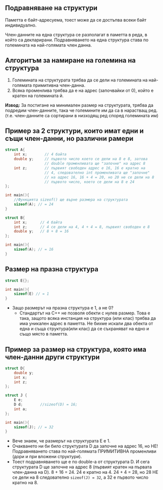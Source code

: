 ## Подравняване на структури ##

Паметта е байт-адресуема, тоест може да се достъпва всеки байт индивидуално.

Член-данните на една структура се разполагат в паметта в реда, в който са декларирани. Подравняването на една структура става по големината на най-голямата член данна.   

## Алгоритъм за намиране на големина на структура ##

1. Големината на структурата трябва да се дели на големината на най-голямата примитивна член-данна.
2. Всяка променлива трябва да е на адрес (започвайки от 0), който е кратен на големината й.

**Извод:** За постигане на минимален размер на структурата, трябва да подредим член-данните, така че големините им да са в нарастващ ред. (т.е. член-данните са сортирани в низходящ ред според големината им)

## Пример за 2 структури, които имат едни и същи член-данни, но различни рамери ##

```cpp
struct A{
    int x;        // 4 байта
    double y;     // първото число което се дели на 8 е 8, затова 
                  // double променливата ще "започне" на адрес 8  
    int z;        // първият свободен адрес е 16, 16 е кратно на 
                  // 4, следователно int променливата ще "започне"
                  // на адрес 16, 16 + 4 = 20, но 20 не се дели на 8
                  // първото число, което се дели на 8 е 24 
};

int main(){
    //Функцията sizeof() ще върне размера на структурата 
    sizeof(A); // = 24
}
```

```cpp
struct B{
    int x;      // 4 байта
    int z;      // 4 се дели на 4, 4 + 4 = 8, първият свободен е 8
    double y;   // 8 + 8 = 16
};

int main(){
    sizeof(A); // = 16
}
```
## Размер на празна структура ##

```cpp
struct E{};

int main(){
    sizeof(E) // = 1
}
```
- Защо размерът на празна структура е 1, а не 0? 
    - Стандартът на С++ не позволя обекти с нулев размер. Това е така, защото всяка инстанция на структура (или клас) трябва да има уникален адрес в паметта. Не бихме искали два обекта от една и съща структура(или клас) да се съхраняват на едно и също място в паметта.

## Пример за размер на структура, която има член-данни други структури ##

```cpp
struct D{
    double y;
    int x;
    int z;
};

struct J {
    E e;
    D d;        //sizeof(D) = 16;
    int a;
};

int main(){
    sizeof(J); // = 32
}
```
- Вече знаем, че размерът на структурата Е е 1.
- Очакването ни би било структурата D да започне на адрес 16, но НЕ! Подравняването става по най-голямата ПРИМИТИВНА променливи (дори и при вложени структури). 
- Тоест подравняването ще е по double-a от структурата D. И сега структурата D ще започне на адрес 8 (първият кратен на първата член-данна на D). 8 + 16 = 24. 24 е кратно на 4. 24 + 4 = 28, но 28 НЕ се дели на 8 следователно `sizeof(J) = 32`, а 32 е първото число кратно на 8. 